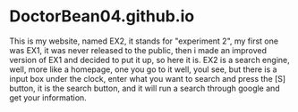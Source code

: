 # DoctorBean04.github.io
This is my website, named EX2, it stands for "experiment 2", my first one was EX1, it was never released to the public, then i made an improved version of EX1 and decided to put it up, so here it is.
EX2 is a search engine, well, more like a homepage, one you go to it well, youl see, but there is a input box under the clock, enter what you want to search and press the [S] button, it is the search button, and it will run a search through google and get your information.
